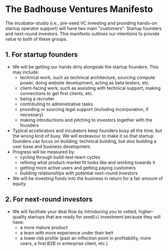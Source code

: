 # The Badhouse Ventures Manifesto

The incubator-studio (i.e., pre-seed VC investing and providing hands-on startup operator support) will have two main "customers": Startup founders and next-round investors. This manifesto outlines our intentions to provide value to both of these groups.

## 1. For startup founders

* We will be getting our hands dirty alongside the startup founders. This may include:
  * technical work, such as technical architecture, sourcing compute power, doing website development, acting as beta testers, etc.
  * client-facing work, such as assisting with technical support, making connections to get first clients, etc.
  * being a recruiter
  * contributing to administrative tasks
  * providing or sourcing legal support (including incorporation, if necessary)
  * making introductions and pitching to investors together with the founders
* Typical accelerators and incubators keep founders busy all the time, but the wrong kind of busy. We will endeavour to make it so that startup founders can focus on building; technical building, but also building a user base and business development.
* Progress will be measured by:
  * cycling through build-test-learn cycles
  * refining what product-market fit looks like and working towards it
  * getting more active users and getting paying customers
  * building relationships with potential next-round investors
* We will be investing funds into the business in return for a fair amount of equity.

## 2. For next-round investors
* We will facilitate your deal flow by introducing you to vetted, higher-quality startups that are ready for seed(+) investment because they will have:
  * a more mature product
  * a team with more experience under their belt
  * a lower risk profile (past an inflection point in profitability, more users, a first B2B or enterprise client, etc.)
